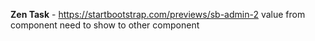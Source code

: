 **Zen Task** - https://startbootstrap.com/previews/sb-admin-2 value from component need to show to other component
